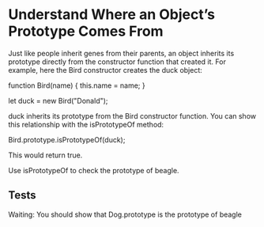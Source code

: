 # Understand Where an Object’s Prototype Comes From

Just like people inherit genes from their parents, an object inherits its prototype directly from the constructor function that created it. For example, here the Bird constructor creates the duck object:

function Bird(name) {
this.name = name;
}

let duck = new Bird("Donald");

duck inherits its prototype from the Bird constructor function. You can show this relationship with the isPrototypeOf method:

Bird.prototype.isPrototypeOf(duck);

This would return true.

Use isPrototypeOf to check the prototype of beagle.

## Tests

Waiting: You should show that Dog.prototype is the prototype of beagle
